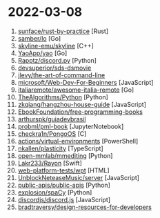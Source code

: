 # 2022-03-08

1. [sunface/rust-by-practice](https://github.com/sunface/rust-by-practice "Practice Rust with challenging examples, exercises and projects to narrow the gap between beginner and skilled-dev.") [Rust]
2. [samber/lo](https://github.com/samber/lo "💥 A Lodash-style Go library based on Go 1.18+ Generics (map, filter, contains, find...)") [Go]
3. [skyline-emu/skyline](https://github.com/skyline-emu/skyline "Run Nintendo Switch homebrew & games on your Android device!") [C++]
4. [YaoApp/yao](https://github.com/YaoApp/yao "Yao A low code engine to create web services and dashboard.") [Go]
5. [Rapptz/discord.py](https://github.com/Rapptz/discord.py "An API wrapper for Discord written in Python.") [Python]
6. [devsuperior/sds-dsmovie](https://github.com/devsuperior/sds-dsmovie "") 
7. [jlevy/the-art-of-command-line](https://github.com/jlevy/the-art-of-command-line "Master the command line, in one page") 
8. [microsoft/Web-Dev-For-Beginners](https://github.com/microsoft/Web-Dev-For-Beginners "24 Lessons, 12 Weeks, Get Started as a Web Developer") [JavaScript]
9. [italiaremote/awesome-italia-remote](https://github.com/italiaremote/awesome-italia-remote "A list of remote-friendly or full-remote companies that targets Italian talents.") [Go]
10. [TheAlgorithms/Python](https://github.com/TheAlgorithms/Python "All Algorithms implemented in Python") [Python]
11. [zkqiang/hangzhou-house-guide](https://github.com/zkqiang/hangzhou-house-guide "2022年杭州购房指南，根据个人多年购房选房经历，总结而成的一篇买房攻略，涉及新房摇号和二手房选购，包含大量杭州城市规划资料。") [JavaScript]
12. [EbookFoundation/free-programming-books](https://github.com/EbookFoundation/free-programming-books "📚 Freely available programming books") 
13. [arthurspk/guiadevbrasil](https://github.com/arthurspk/guiadevbrasil "GUIA EXTENSO DE PROGRAMAÇÃO:") 
14. [probml/pml-book](https://github.com/probml/pml-book "Probabilistic Machine Learning - a book series by Kevin Murphy") [JupyterNotebook]
15. [checkra1n/PongoOS](https://github.com/checkra1n/PongoOS "pongoOS") [C]
16. [actions/virtual-environments](https://github.com/actions/virtual-environments "GitHub Actions virtual environments") [PowerShell]
17. [nkallen/plasticity](https://github.com/nkallen/plasticity "") [TypeScript]
18. [open-mmlab/mmediting](https://github.com/open-mmlab/mmediting "OpenMMLab Image and Video Editing Toolbox") [Python]
19. [Lakr233/Rayon](https://github.com/Lakr233/Rayon "yet another SSH machine manager") [Swift]
20. [web-platform-tests/wpt](https://github.com/web-platform-tests/wpt "Test suites for Web platform specs — including WHATWG, W3C, and others") [HTML]
21. [UnblockNeteaseMusic/server](https://github.com/UnblockNeteaseMusic/server "Revive unavailable songs for Netease Cloud Music (Refactored & Enhanced version)") [JavaScript]
22. [public-apis/public-apis](https://github.com/public-apis/public-apis "A collective list of free APIs") [Python]
23. [explosion/spaCy](https://github.com/explosion/spaCy "💫 Industrial-strength Natural Language Processing (NLP) in Python") [Python]
24. [discordjs/discord.js](https://github.com/discordjs/discord.js "A powerful JavaScript library for interacting with the Discord API") [JavaScript]
25. [bradtraversy/design-resources-for-developers](https://github.com/bradtraversy/design-resources-for-developers "Curated list of design and UI resources from stock photos, web templates, CSS frameworks, UI libraries, tools and much more") 
